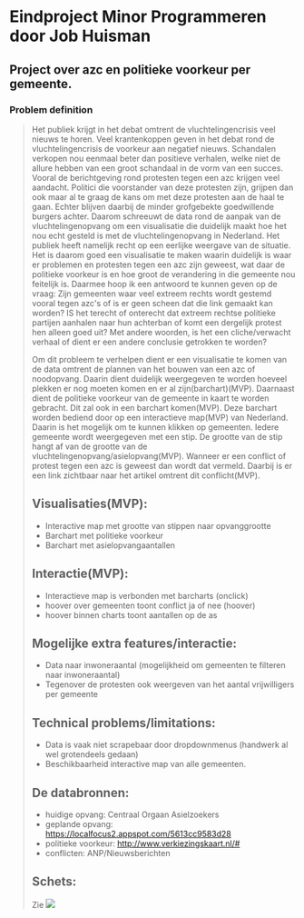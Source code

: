Eindproject Minor Programmeren door Job Huisman
========================================================================================================
Project over azc en politieke voorkeur per gemeente.
--------------------------------------------------------------------------------------------------------

### Problem definition

> Het publiek krijgt in het debat omtrent de vluchtelingencrisis veel nieuws te horen. Veel krantenkoppen geven
> in het debat rond de vluchtelingencrisis de voorkeur aan negatief nieuws. Schandalen verkopen nou eenmaal beter
> dan positieve verhalen, welke niet de allure hebben van een groot schandaal in de vorm van een succes. 
> Vooral de berichtgeving rond protesten tegen een azc krijgen veel aandacht. Politici die voorstander van deze 
> protesten zijn, grijpen dan ook maar al te graag de kans om met deze protesten aan de haal te gaan. Echter blijven 
> daarbij de minder grofgebekte goedwillende burgers achter.
> Daarom schreeuwt de data rond de aanpak van de vluchtelingenopvang om een visualisatie die duidelijk maakt hoe het nou
> echt gesteld is met de vluchtelingenopvang in Nederland. 
> Het publiek heeft namelijk recht op een eerlijke weergave van de situatie. Het is daarom goed een visualisatie te maken
> waarin duidelijk is waar er problemen en protesten tegen een azc zijn geweest, wat daar de politieke voorkeur is en hoe 
> groot de verandering in die gemeente nou feitelijk is. Daarmee hoop ik een antwoord te kunnen geven op de vraag:
> Zijn gemeenten waar veel extreem rechts wordt gestemd vooral tegen azc's of is er geen scheen dat die link gemaakt kan 
> worden? IS het terecht of onterecht dat extreem rechtse politieke partijen aanhalen naar hun achterban of komt een 
> dergelijk protest hen alleen goed uit? Met andere woorden, is het een cliche/verwacht verhaal of dient er een andere 
> conclusie getrokken te worden?
>
> Om dit probleem te verhelpen dient er een visualisatie te komen van de data omtrent de plannen van het bouwen van een azc
> of noodopvang. Daarin dient duidelijk weergegeven te worden hoeveel plekken er nog moeten komen en er al zijn(barchart)(MVP). 
> Daarnaast dient de politieke voorkeur van de gemeente in kaart te worden gebracht. Dit zal ook in een 
> barchart komen(MVP). Deze barchart worden bediend door op een interactieve map(MVP) van Nederland. Daarin is het mogelijk
> om te kunnen klikken op gemeenten. Iedere gemeente wordt weergegeven met een stip. De grootte van de stip hangt af van de 
> grootte van de vluchtelingenopvang/asielopvang(MVP). 
> Wanneer er een conflict of protest tegen een azc is geweest dan wordt dat vermeld. Daarbij is er een link zichtbaar naar het 
> artikel omtrent dit conflicht(MVP).
>
> ## Visualisaties(MVP):
> - Interactive map met grootte van stippen naar opvanggrootte
> - Barchart met politieke voorkeur
> - Barchart met asielopvangaantallen
> 
> ## Interactie(MVP):
> - Interactieve map is verbonden met barcharts (onclick)
> - hoover over gemeenten toont conflict ja of nee (hoover)
> - hoover binnen charts toont aantallen op de as
> 
> ## Mogelijke extra features/interactie:
> - Data naar inwoneraantal (mogelijkheid om gemeenten te filteren naar inwoneraantal)
> - Tegenover de protesten ook weergeven van het aantal vrijwilligers per gemeente
> 
> ## Technical problems/limitations:	
> 
> - Data is vaak niet scrapebaar door dropdownmenus (handwerk al wel grotendeels gedaan)
> - Beschikbaarheid interactive map van alle gemeenten.
> 
> ## De databronnen:
> 
> - huidige opvang:	Centraal Orgaan Asielzoekers
> - geplande opvang:	https://localfocus2.appspot.com/5613cc9583d28
> - politieke voorkeur:	http://www.verkiezingskaart.nl/#
> - conflicten:		ANP/Nieuwsberichten
>
> ## Schets:
> 
> Zie ![](Jhuisman/project/doc/artist_impression.png)
